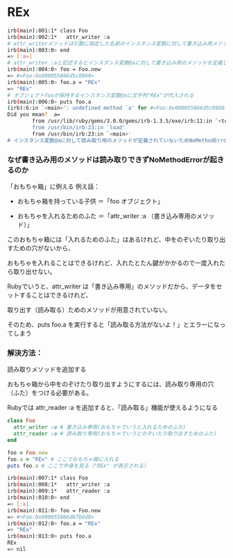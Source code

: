 # REx
```bash
irb(main):001:1* class Foo
irb(main):002:1*   attr_writer :a
# attr_writerメソッドは引数に指定した名前のインスタンス変数に対して書き込み用メソッド(setterメソッド)を定義
irb(main):003:0> end
=> [:a=]
# attr_writer :aと記述するとインスタンス変数@aに対して書き込み用のメソッドを定義したことになる
irb(main):004:0> foo = Foo.new
=> #<Foo:0x000055866d5c0960>
irb(main):005:0> foo.a = "REx"
=> "REx"
# オブジェクトfooが保持するインスタンス変数@aに文字列"REx"が代入される
irb(main):006:0> puts foo.a
(irb):6:in `<main>': undefined method `a' for #<Foo:0x000055866d5c0960 @a="REx"> (NoMethodError)
Did you mean?  a=
        from /usr/lib/ruby/gems/3.0.0/gems/irb-1.3.5/exe/irb:11:in `<top (required)>'
        from /usr/bin/irb:23:in `load'
        from /usr/bin/irb:23:in `<main>'
# インスタンス変数@aに対して読み取り用のメソッドが定義されていないためNoMethodErrorが発生する
```

### なぜ書き込み用のメソッドは読み取りできずNoMethodErrorが起きるのか
「おもちゃ箱」に例える
例え話：
- おもちゃ箱を持っている子供 ＝「foo オブジェクト」

- おもちゃを入れるためのふた ＝「attr_writer :a （書き込み専用のメソッド）」
  
このおもちゃ箱には「入れるためのふた」はあるけれど、中をのぞいたり取り出すための穴がないから、

おもちゃを入れることはできるけれど、入れたとたん鍵がかかるので一度入れたら取り出せない。

Rubyでいうと、attr_writer は「書き込み専用」のメソッドだから、データをセットすることはできるけれど、

取り出す（読み取る）ためのメソッドが用意されていない。

そのため、puts foo.a を実行すると「読み取る方法がないよ！」とエラーになってしまう

### 解決方法：
読み取りメソッドを追加する

おもちゃ箱から中をのぞけたり取り出すようにするには、読み取り専用の穴（ふた）をつける必要がある。

Rubyでは attr_reader :a を追加すると、「読み取る」機能が使えるようになる

```ruby
class Foo
  attr_writer :a # 書き込み専用(おもちゃでいうと入れるためのふた)
  attr_reader :a # 読み取り専用(おもちゃでいうとのぞいたり取り出すためのふた)
end

foo = Foo.new 
foo.a = "REx" # ここでおもちゃ箱に入れる
puts foo.a # ここで中身を見る（"REx" が表示される）
```
```bash
irb(main):007:1* class Foo
irb(main):008:1*   attr_writer :a
irb(main):009:1*   attr_reader :a
irb(main):010:0> end
=> [:a]
irb(main):011:0> foo = Foo.new
=> #<Foo:0x000055866d67b0d0>
irb(main):012:0> foo.a = "REx"
=> "REx"
irb(main):013:0> puts foo.a
REx
=> nil
```
